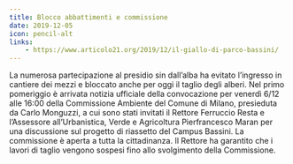 ```yaml
---
title: Blocco abbattimenti e commissione
date: 2019-12-05
icon: pencil-alt
links:
    - https://www.articolo21.org/2019/12/il-giallo-di-parco-bassini/
---
```


La numerosa partecipazione al presidio sin dall’alba ha evitato l’ingresso in cantiere dei mezzi e bloccato anche per oggi il taglio degli alberi.
Nel primo pomeriggio è arrivata notizia ufficiale della convocazione per venerdì 6/12 alle 16:00 della Commissione Ambiente del Comune di Milano, presieduta da Carlo Monguzzi, a cui sono stati invitati il Rettore Ferruccio Resta e l’Assessore all’Urbanistica, Verde e Agricoltura Pierfrancesco Maran per una discussione sul progetto di riassetto del Campus Bassini.
La commissione è aperta a tutta la cittadinanza.
Il Rettore ha garantito che i lavori di taglio vengono sospesi fino allo svolgimento della Commissione.